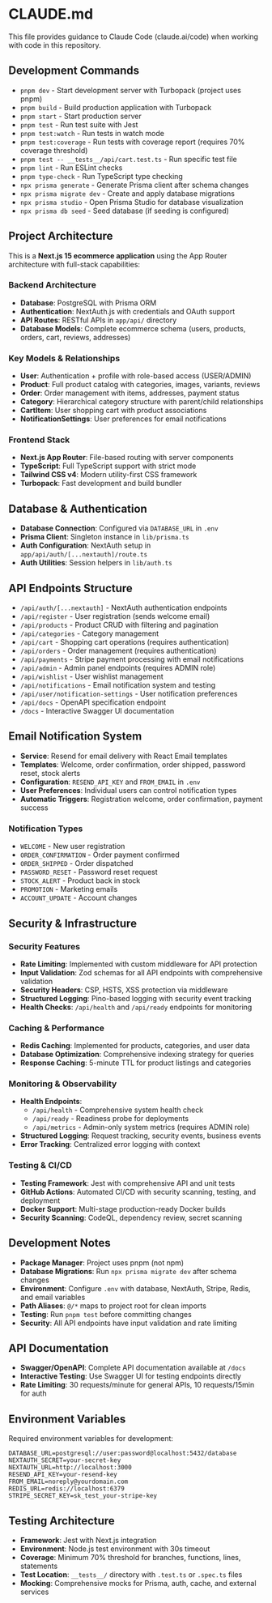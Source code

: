 # CLAUDE.md

This file provides guidance to Claude Code (claude.ai/code) when working with code in this repository.

## Development Commands

- `pnpm dev` - Start development server with Turbopack (project uses pnpm)
- `pnpm build` - Build production application with Turbopack
- `pnpm start` - Start production server
- `pnpm test` - Run test suite with Jest
- `pnpm test:watch` - Run tests in watch mode
- `pnpm test:coverage` - Run tests with coverage report (requires 70% coverage threshold)
- `pnpm test -- __tests__/api/cart.test.ts` - Run specific test file
- `pnpm lint` - Run ESLint checks
- `pnpm type-check` - Run TypeScript type checking
- `npx prisma generate` - Generate Prisma client after schema changes
- `npx prisma migrate dev` - Create and apply database migrations
- `npx prisma studio` - Open Prisma Studio for database visualization
- `npx prisma db seed` - Seed database (if seeding is configured)

## Project Architecture

This is a **Next.js 15 ecommerce application** using the App Router architecture with full-stack capabilities:

### Backend Architecture
- **Database**: PostgreSQL with Prisma ORM
- **Authentication**: NextAuth.js with credentials and OAuth support
- **API Routes**: RESTful APIs in `app/api/` directory
- **Database Models**: Complete ecommerce schema (users, products, orders, cart, reviews, addresses)

### Key Models & Relationships
- **User**: Authentication + profile with role-based access (USER/ADMIN)
- **Product**: Full product catalog with categories, images, variants, reviews
- **Order**: Order management with items, addresses, payment status
- **Category**: Hierarchical category structure with parent/child relationships
- **CartItem**: User shopping cart with product associations
- **NotificationSettings**: User preferences for email notifications

### Frontend Stack
- **Next.js App Router**: File-based routing with server components
- **TypeScript**: Full TypeScript support with strict mode
- **Tailwind CSS v4**: Modern utility-first CSS framework
- **Turbopack**: Fast development and build bundler

## Database & Authentication

- **Database Connection**: Configured via `DATABASE_URL` in `.env`
- **Prisma Client**: Singleton instance in `lib/prisma.ts`
- **Auth Configuration**: NextAuth setup in `app/api/auth/[...nextauth]/route.ts`
- **Auth Utilities**: Session helpers in `lib/auth.ts`

## API Endpoints Structure

- `/api/auth/[...nextauth]` - NextAuth authentication endpoints
- `/api/register` - User registration (sends welcome email)
- `/api/products` - Product CRUD with filtering and pagination
- `/api/categories` - Category management
- `/api/cart` - Shopping cart operations (requires authentication)
- `/api/orders` - Order management (requires authentication)
- `/api/payments` - Stripe payment processing with email notifications
- `/api/admin` - Admin panel endpoints (requires ADMIN role)
- `/api/wishlist` - User wishlist management
- `/api/notifications` - Email notification system and testing
- `/api/user/notification-settings` - User notification preferences
- `/api/docs` - OpenAPI specification endpoint
- `/docs` - Interactive Swagger UI documentation

## Email Notification System

- **Service**: Resend for email delivery with React Email templates
- **Templates**: Welcome, order confirmation, order shipped, password reset, stock alerts
- **Configuration**: `RESEND_API_KEY` and `FROM_EMAIL` in `.env`
- **User Preferences**: Individual users can control notification types
- **Automatic Triggers**: Registration welcome, order confirmation, payment success

### Notification Types
- `WELCOME` - New user registration
- `ORDER_CONFIRMATION` - Order payment confirmed
- `ORDER_SHIPPED` - Order dispatched
- `PASSWORD_RESET` - Password reset request
- `STOCK_ALERT` - Product back in stock
- `PROMOTION` - Marketing emails
- `ACCOUNT_UPDATE` - Account changes

## Security & Infrastructure

### Security Features
- **Rate Limiting**: Implemented with custom middleware for API protection
- **Input Validation**: Zod schemas for all API endpoints with comprehensive validation
- **Security Headers**: CSP, HSTS, XSS protection via middleware
- **Structured Logging**: Pino-based logging with security event tracking
- **Health Checks**: `/api/health` and `/api/ready` endpoints for monitoring

### Caching & Performance
- **Redis Caching**: Implemented for products, categories, and user data
- **Database Optimization**: Comprehensive indexing strategy for queries
- **Response Caching**: 5-minute TTL for product listings and categories

### Monitoring & Observability
- **Health Endpoints**:
  - `/api/health` - Comprehensive system health check
  - `/api/ready` - Readiness probe for deployments
  - `/api/metrics` - Admin-only system metrics (requires ADMIN role)
- **Structured Logging**: Request tracking, security events, business events
- **Error Tracking**: Centralized error logging with context

### Testing & CI/CD
- **Testing Framework**: Jest with comprehensive API and unit tests
- **GitHub Actions**: Automated CI/CD with security scanning, testing, and deployment
- **Docker Support**: Multi-stage production-ready Docker builds
- **Security Scanning**: CodeQL, dependency review, secret scanning

## Development Notes

- **Package Manager**: Project uses pnpm (not npm)
- **Database Migrations**: Run `npx prisma migrate dev` after schema changes
- **Environment**: Configure `.env` with database, NextAuth, Stripe, Redis, and email variables
- **Path Aliases**: `@/*` maps to project root for clean imports
- **Testing**: Run `pnpm test` before committing changes
- **Security**: All API endpoints have input validation and rate limiting

## API Documentation

- **Swagger/OpenAPI**: Complete API documentation available at `/docs`
- **Interactive Testing**: Use Swagger UI for testing endpoints directly
- **Rate Limiting**: 30 requests/minute for general APIs, 10 requests/15min for auth

## Environment Variables

Required environment variables for development:
```
DATABASE_URL=postgresql://user:password@localhost:5432/database
NEXTAUTH_SECRET=your-secret-key
NEXTAUTH_URL=http://localhost:3000
RESEND_API_KEY=your-resend-key
FROM_EMAIL=noreply@yourdomain.com
REDIS_URL=redis://localhost:6379
STRIPE_SECRET_KEY=sk_test_your-stripe-key
```

## Testing Architecture

- **Framework**: Jest with Next.js integration
- **Environment**: Node.js test environment with 30s timeout
- **Coverage**: Minimum 70% threshold for branches, functions, lines, statements
- **Test Location**: `__tests__/` directory with `.test.ts` or `.spec.ts` files
- **Mocking**: Comprehensive mocks for Prisma, auth, cache, and external services